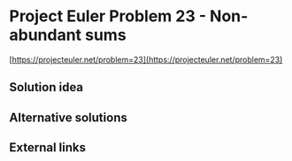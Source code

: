 # Project Euler Problem 23 - Non-abundant sums

[https://projecteuler.net/problem=23](https://projecteuler.net/problem=23)

## Solution idea

## Alternative solutions

## External links
